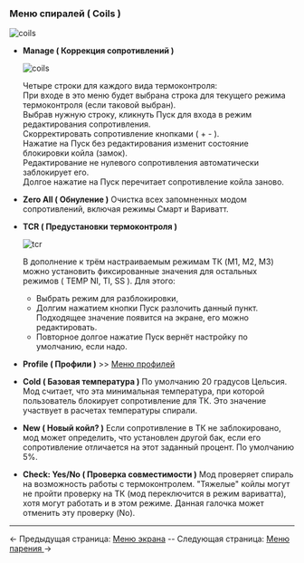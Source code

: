### __Меню cпиралей ( Coils )__
   ![coils](https://i.imgur.com/68e9SAB.png)
* __Manage ( Коррекция сопротивлений )__ 
  
  ![coils](https://i.imgur.com/MLPKPUR.png)  
  
  Четыре строки для каждого вида термоконтроля:  
  При входе в это меню будет выбрана строка для текущего режима термоконтроля (если таковой выбран).  
  Выбрав нужную строку, кликнуть Пуск для входа в режим редактирования сопротивления.  
  Скорректировать сопротивление кнопками ( + - ).  
  Нажатие на Пуск без редактирования изменит состояние блокировки койла (замок).  
  Редактирование не нулевого сопротивления автоматически заблокирует его.  
  Долгое нажатие на Пуск перечитает сопротивление койла заново.  
 
 
* __Zero All ( Обнуление )__
  Очистка всех запомненных модом сопротивлений, включая режимы Смарт и Вариватт.  
* __TCR ( Предустановки термоконтроля )__

  ![tcr](https://i.imgur.com/K0KAldi.png)  
        
   В дополнение к трём настраиваемым режимам ТК (M1, M2, M3) можно установить фиксированные значения для остальных режимов ( TEMP NI, TI, SS ). Для этого:
   * Выбрать режим для разблокировки,
   * Долгим нажатием кнопки Пуск разлочить данный пункт. Подходящее значение появится на экране, его можно редактировать.
   * Повторное долгое нажатие Пуск вернёт настройку по умолчанию, если надо.
 
* __Profile ( Профили )__ >> [Меню профилей](profiles_ru.md)


* __Cold ( Базовая температура )__
  По умолчанию 20 градусов Цельсия. Мод считает, что эта минимальная температура, при которой пользователь блокирует сопротивление для ТК. Это значение участвует в расчетах температуры спирали.
  

* __New ( Новый койл? )__
  Если сопротивление в ТК не заблокировано, мод может определить, что установлен другой бак, если его сопротивление отличается на этот заданный процент. По умолчанию 5%.
  
  
* __Check: Yes/No ( Проверка совместимости )__
  Мод проверяет спираль на возможность работы с термоконтролем. "Тяжелые" койлы могут не пройти проверку на ТК (мод переключится в режим вариватта), хотя могут работать и в этом режиме. Данная галочка может отменить эту проверку (No).  

-----

← Предыдущая страница: [Меню экрана](screen_ru.md) --  Следующая страница: [Меню парения ](vaping_ru.md)→
